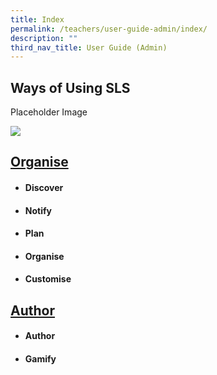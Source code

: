 ```yaml
---
title: Index
permalink: /teachers/user-guide-admin/index/
description: ""
third_nav_title: User Guide (Admin)
---
```

## Ways of Using SLS

Placeholder Image

![](/images/favicon-isomer.ico)

## [Organise](/teachers/user-guide-teachers/organise/)
* #### Discover
* #### Notify
* #### Plan
* #### Organise
* #### Customise

## [Author](/teachers/user-guide-teachers/author/)
* #### Author
* #### Gamify
